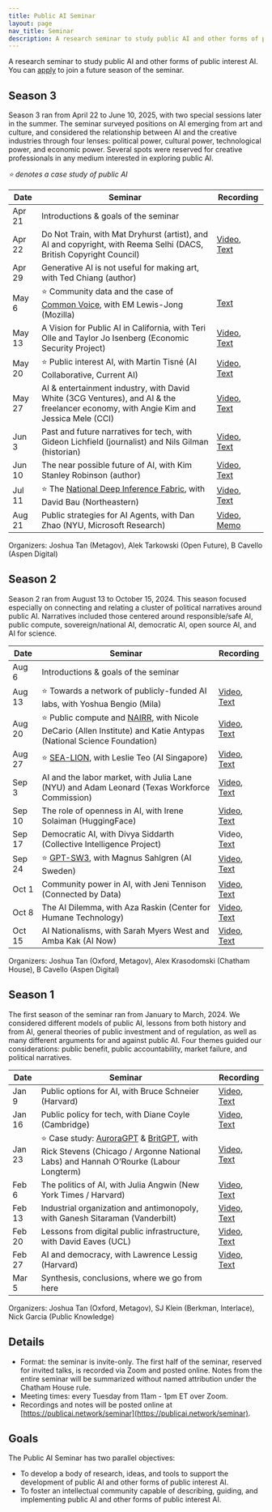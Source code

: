 ```yaml
---
title: Public AI Seminar
layout: page
nav_title: Seminar
description: A research seminar to study public AI and other forms of public interest AI.
---
```


A research seminar to study public AI and other forms of public interest AI. You can [apply](https://forms.gle/1f8fkcCEjEoJF6L78) to join a future season of the seminar.

## Season 3
Season 3 ran from April 22 to June 10, 2025, with two special sessions later in the summer. The seminar surveyed positions on AI emerging from art and culture, and considered the relationship between AI and the creative industries through four lenses: political power, cultural power, technological power, and economic power. Several spots were reserved for creative professionals in any medium interested in exploring public AI.

*⭐ denotes a case study of public AI*

| Date | Seminar | Recording |
|------|---------|-----------|
| Apr 21 | Introductions & goals of the seminar |
| Apr 22 | Do Not Train, with Mat Dryhurst (artist), and AI and copyright, with Reema Selhi (DACS, British Copyright Council) | [Video](https://youtu.be/PTXqXvWh5jk), [Text](https://docs.google.com/document/d/1dA6y01RaEvgApO6VrCAEjd4K-eZl5U9oN_2xP40GzNs/edit?tab=t.0) |
| Apr 29 | Generative AI is not useful for making art, with Ted Chiang (author) | |
| May 6 | ⭐ Community data and the case of [Common Voice](https://github.com/common-voice/common-voice), with EM Lewis-Jong (Mozilla) | [Text](https://docs.google.com/document/d/11K5Mln8f4RmzTqmjfwahsRJax3SepiiRgE24Kv0-op8/edit?tab=t.0) |
| May 13 | A Vision for Public AI in California, with Teri Olle and Taylor Jo Isenberg (Economic Security Project) | [Video](https://youtu.be/HorkM5CndtE), [Text](https://docs.google.com/document/d/1rjO6enuPU7YlCb_RCnAmhfs9nW_v7CNy9suXTlTSOjE/edit?usp=drive_link) |
| May 20 | ⭐ Public interest AI, with Martin Tisné (AI Collaborative, Current AI) | [Video](https://youtu.be/3kd39SvaOr8), [Text](https://docs.google.com/document/d/1mFQvRwSY3ou9eVSEdnJJrgI61g-I3rRs_kWbmmWU-S0/edit?tab=t.0) |
| May 27 | AI & entertainment industry, with David White (3CG Ventures), and AI & the freelancer economy, with Angie Kim and Jessica Mele (CCI) | [Video](https://youtu.be/U3oJQ51vOBU), [Text](https://docs.google.com/document/d/1lKzkxsS-8boabpbKud1X7iOhWWjWs-x1PnrhU6GnBsg/edit?tab=t.0) |
| Jun 3 | Past and future narratives for tech, with Gideon Lichfield (journalist) and Nils Gilman (historian) | [Video](https://youtu.be/3UVfaegU2vk), [Text](https://docs.google.com/document/d/1vWZQPKtWbtQM0AfJCjsSxNSZsZiSVBJ0f-V146nJ5DM/edit?tab=t.0) |
| Jun 10 | The near possible future of AI, with Kim Stanley Robinson (author) | [Video](https://youtu.be/qQe7H9CY5Bw), [Text](https://docs.google.com/document/d/1POa6jdSMKxWt-ktxoyxezLKu8PD4GtAxUshSAdbtgU8/edit?tab=t.0) |
| Jul 11 | ⭐ The [National Deep Inference Fabric](https://ndif.us), with David Bau (Northeastern) | [Video](https://youtu.be/y6DZloFMZT4), [Text](https://docs.google.com/document/d/1gCCvDQN54xjcgXu8X5BHSIqvEIkXrVDPe-UaiQwLO4g/edit?tab=t.0) |
| Aug 21 | Public strategies for AI Agents, with Dan Zhao (NYU, Microsoft Research) | [Video](https://www.youtube.com/watch?v=wZ23B9ohMvQ), [Memo](https://docs.google.com/document/d/1eVaVJVkwHw3HIKePBsfTVd_q6h4mawnsnXXql6NHqc8/edit?tab=t.0)

Organizers: Joshua Tan (Metagov), Alek Tarkowski (Open Future), B Cavello (Aspen Digital)

## Season 2
Season 2 ran from August 13 to October 15, 2024. This season focused especially on connecting and relating a cluster of political narratives around public AI.  Narratives included those centered around responsible/safe AI, public compute, sovereign/national AI, democratic AI, open source AI, and AI for science.

| Date | Seminar | Recording |
|------|---------|-----------|
| Aug 6 | Introductions & goals of the seminar | |
| Aug 13 | ⭐ Towards a network of publicly-funded AI labs, with Yoshua Bengio (Mila) | [Video](https://archive.org/details/public-ai-bengio), [Text](https://docs.google.com/document/d/1na9xHK95XLW9TaUOx5DF_bpTu9mgTQYSAT7bWzWAMHM/edit) |
| Aug 20 | ⭐ Public compute and [NAIRR](https://nairrpilot.org/), with Nicole DeCario (Allen Institute) and Katie Antypas (National Science Foundation) | [Video](https://archive.org/details/public-ai-decario-antypas), [Text](https://docs.google.com/document/d/1Dr3UlH9Orb7GD0wYga94xNIVKOrEkjH2P_A1qqvBWZ4/edit?usp=sharing) |
| Aug 27 | ⭐ [SEA-LION](https://sea-lion.ai/), with Leslie Teo (AI Singapore) | [Video](https://archive.org/details/public-ai-teo), [Text](https://docs.google.com/document/d/18TPtkUfRmhZbpvuQPgrmr_kCiK9R_mBhHa6aDKYekMI/edit) |
| Sep 3 | AI and the labor market, with Julia Lane (NYU) and Adam Leonard (Texas Workforce Commission) | [Video](https://archive.org/details/public-ai-lane-leonard), [Text](https://docs.google.com/document/d/1pD3Ytmjgd7eTvAqfhLsm9IXkzdg60yA0uqHGSsdSr5I/edit) |
| Sep 10 | The role of openness in AI, with Irene Solaiman (HuggingFace) | [Video](https://archive.org/details/public-ai-solaiman), [Text](https://docs.google.com/document/d/1qV-1StRDlSFpVPXtusmXAxNIgGtR6CTpno9dUe8tiZY/edit) |
| Sep 17 | Democratic AI, with Divya Siddarth (Collective Intelligence Project) | Video, [Text](https://docs.google.com/document/d/1z0OOK7lwcwXBU59hqwFMR6_Plycdri52n01E89zhNm4/edit) |
| Sep 24 |⭐ [GPT-SW3](https://www.ai.se/en/project/gpt-sw3), with Magnus Sahlgren (AI Sweden) | [Video](https://www.youtube.com/watch?v=0ak4vcFCjSA&list=PL95oM4NmjfADBo-cZ4fYjw8Hd1rn0sILL), [Text](https://docs.google.com/document/d/1zp2mVGcPRIUPe_h4GqT12-tyCkVO-RTj3LSugiPv3ek/edit?tab=t.0#heading=h.d5078j16iqmz) |
| Oct 1 | Community power in AI, with Jeni Tennison (Connected by Data) | [Video](https://www.youtube.com/watch?v=C6lUBq59m5M&list=PL95oM4NmjfADBo-cZ4fYjw8Hd1rn0sILL&index=1), [Text](https://docs.google.com/document/d/1uHOgx85q3v1mgO_xOfelYU5nlsFYgk7nlshmLt7qAKo/edit?tab=t.0) |
| Oct 8 | The AI Dilemma, with Aza Raskin (Center for Humane Technology) | [Video](https://www.youtube.com/watch?v=gmtHT2zt-4g&list=PL95oM4NmjfADBo-cZ4fYjw8Hd1rn0sILL&index=2), [Text](https://docs.google.com/document/d/1ATwQxTheRL7QOFGSbVO2Di2TCdbEr-GlVKBj3ldAR6U/edit?tab=t.0) |
| Oct 15 | AI Nationalisms, with Sarah Myers West and Amba Kak (AI Now) | [Video](https://youtu.be/_fqbtIQtHFE), [Text](https://docs.google.com/document/d/10o_fJVzRHsSxcSMJuyp4UmG9IlYMB-dO8EDs8Vqa6Uc/edit?tab=t.0) |

Organizers: Joshua Tan (Oxford, Metagov), Alex Krasodomski (Chatham House), B Cavello (Aspen Digital)

## Season 1

The first season of the seminar ran from January to March, 2024. We considered different models of public AI, lessons from both history and from AI, general theories of public investment and of regulation, as well as many different arguments for and against public AI. Four themes guided our considerations: public benefit, public accountability, market failure, and political narratives.

| Date | Seminar | Recording |
|------|---------|-----------|
| Jan 9|  Public options for AI, with Bruce Schneier (Harvard) | [Video](https://archive.org/details/public-ai-schneier), [Text](https://docs.google.com/document/d/1j0foQVDe0ELYJCrZxOM7ueSiXFVvWr84Hycl2ZdeWFE/edit) |
| Jan 16|  Public policy for tech, with Diane Coyle (Cambridge) | [Video](https://archive.org/details/public-ai-coyle), [Text](https://docs.google.com/document/d/1n3DcShalIqN0drYMJbbZBANNWbKznAtiT5n3jtsz0tM/edit) |
| Jan 23| ⭐ Case study: [AuroraGPT](https://auroragpt.anl.gov/) & [BritGPT](https://www.theguardian.com/technology/2023/mar/15/uk-to-invest-900m-in-supercomputer-in-bid-to-build-own-britgpt#:~:text=The%20UK%20government%20is%20to,build%20its%20own%20%E2%80%9CBritGPT%E2%80%9D.), with Rick Stevens (Chicago / Argonne National Labs) and Hannah O’Rourke (Labour Longterm) | [Video](https://archive.org/details/public-ai-stevens-orourke), [Text](https://docs.google.com/document/d/1B2hpWIP-8kXCHuMuJ9ocr3Nk-R-M37OavXLyefiWiUQ/edit) |
| Feb 6|  The politics of AI, with Julia Angwin (New York Times / Harvard) | [Video](https://archive.org/details/public-ai-angwin), [Text](https://docs.google.com/document/d/14KkrfR7dLQcrUotxhXDQhoTHSV0wg6ehWpPddt6gyko/edit) |
| Feb 13|  Industrial organization and antimonopoly, with Ganesh Sitaraman (Vanderbilt) | [Video](https://archive.org/details/public-ai-sitaraman), [Text](https://docs.google.com/document/d/1tJMZ0QHDO2fn1R_Ilftpx9nwliBy_CIufxFfPIgAltU/edit) |
| Feb 20|  Lessons from digital public infrastructure, with David Eaves (UCL) | [Video](https://archive.org/details/public-ai-eaves), [Text](https://docs.google.com/document/d/1kuVO1-7o_RQCMk6USywjrlX-31q3beOAWDChAFvJIAk/edit) |
| Feb 27|  AI and democracy, with Lawrence Lessig (Harvard) | [Video](https://archive.org/details/public-ai-lessig), [Text](https://docs.google.com/document/d/1jHePFaAw_0MJSBqZ84Toep1GS3HR5DftpyHTzTTL8qk/edit) |
| Mar 5 | Synthesis, conclusions, where we go from here| | 

Organizers: Joshua Tan (Oxford, Metagov), SJ Klein (Berkman, Interlace), Nick Garcia (Public Knowledge)

## Details
- Format: the seminar is invite-only. The first half of the seminar, reserved for invited talks, is recorded via Zoom and posted online. Notes from the entire seminar will be summarized without named attribution under the Chatham House rule.
- Meeting times: every Tuesday from 11am - 1pm ET over Zoom.
- Recordings and notes will be posted online at [https://publicai.network/seminar](https://publicai.network/seminar).

## Goals
The Public AI Seminar has two parallel objectives: 
- To develop a body of research, ideas, and tools to support the development of public AI and other forms of public interest AI.
- To foster an intellectual community capable of describing, guiding, and implementing public AI and other forms of public interest AI.
